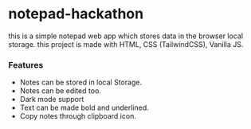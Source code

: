 # notepad-hackathon

this is a simple notepad web app which stores data in the browser local storage. this project is made with HTML, CSS (TailwindCSS), Vanilla JS.
### Features
<ul>
<li>Notes can be stored in local Storage.
<li>Notes can be edited too.
<li>Dark mode support
<li>Text can be made bold and underlined.
<li>Copy notes through clipboard icon.
</ul>

###
